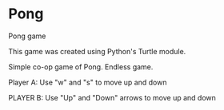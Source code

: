 # Pong
Pong game

This game was created using Python's Turtle module. 

Simple co-op game of Pong. Endless game.

Player A: Use "w" and "s" to move up and down

PLAYER B: Use "Up" and "Down" arrows to move up and down
